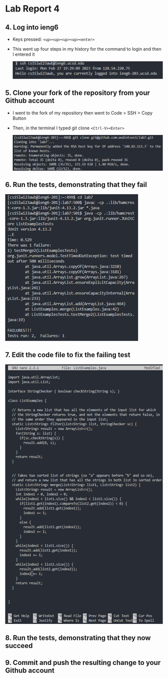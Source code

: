 # Lab Report 4

## 4. Log into ieng6

* Keys pressed: `<up><up><up><up><enter>`
* This went up four steps in my history for the command to login and then I entered it

  ![Image](lab7screenshot1.png)
## 5. Clone your fork of the repository from your Github account

* I went to the fork of my repository then went to Code > SSH > Copy Button
* Then, in the terminal I typed git clone `<Ctrl-V><Enter>`
  
  ![Image](lab7screenshot2.png)
## 6. Run the tests, demonstrating that they fail
  
  ![Image](lab7screenshot3.png)
## 7. Edit the code file to fix the failing test
  ![Image](lab7screenshot4.png)
## 8. Run the tests, demonstrating that they now succeed

## 9. Commit and push the resulting change to your Github account
